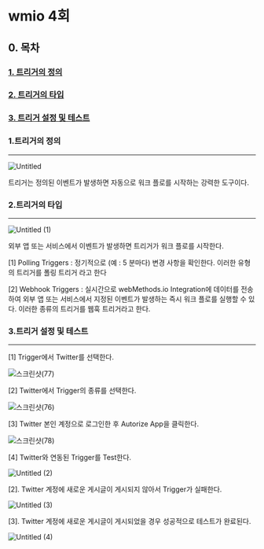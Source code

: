 # wmio 4회

## 0. 목차

### [1. 트리거의 정의](#1-트리거의-정의)

### [2. 트리거의 타입](#2-트리거의-타입)

### [3. 트리거 설정 및 테스트](#3-트리거-설정-및-테스트)

### 1.트리거의 정의

---

![Untitled](https://user-images.githubusercontent.com/69182192/95045836-cfff6780-071d-11eb-9254-2b7ffca0414c.png)

트리거는 정의된 이벤트가 발생하면 자동으로 워크 플로를 시작하는 강력한 도구이다.

### 2.트리거의 타입

---

![Untitled (1)](https://user-images.githubusercontent.com/69182192/95045830-cd9d0d80-071d-11eb-9ad4-bd465a80a424.png)

외부 앱 또는 서비스에서 이벤트가 발생하면 트리거가 워크 플로를 시작한다.

[1] Polling Triggers : 정기적으로 (예 : 5 분마다) 변경 사항을 확인한다. 이러한 유형의 트리거를 폴링 트리거 라고 한다

[2] Webhook Triggers : 실시간으로 webMethods.io Integration에 데이터를 전송하여 외부 앱 또는 서비스에서 지정된 이벤트가 발생하는 즉시 워크 플로를 실행할 수 있다. 이러한 종류의 트리거를 웹훅 트리거라고 한다.

### 3.트리거 설정 및 테스트

---

[1] Trigger에서 Twitter를 선택한다.

![스크린샷(77)](https://user-images.githubusercontent.com/69182192/95045838-d097fe00-071d-11eb-98b0-f9dae451fc4e.png)

[2] Twitter에서 Trigger의 종류를 선택한다.

![스크린샷(76)](https://user-images.githubusercontent.com/69182192/95045837-cfff6780-071d-11eb-9871-91a4d3faae16.png)

[3] Twitter 본인 계정으로 로그인한 후 Autorize App을 클릭한다.

![스크린샷(78)](https://user-images.githubusercontent.com/69182192/95045840-d097fe00-071d-11eb-910c-6d158ecc80bc.png)

[4] Twitter와 연동된 Trigger를 Test한다.

![Untitled (2)](https://user-images.githubusercontent.com/69182192/95045831-cece3a80-071d-11eb-8b2f-4b684c766885.png)

[2]. Twitter 계정에 새로운 게시글이 게시되지 않아서 Trigger가 실패한다.

![Untitled (3)](https://user-images.githubusercontent.com/69182192/95045833-cece3a80-071d-11eb-969d-ce6425b2caba.png)

[3]. Twitter 계정에 새로운 게시글이 게시되었을 경우 성공적으로 테스트가 완료된다.

![Untitled (4)](https://user-images.githubusercontent.com/69182192/95045835-cf66d100-071d-11eb-86a2-3268dac00c87.png)
